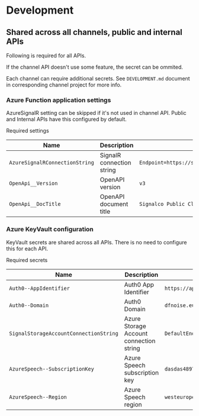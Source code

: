# Development

## Shared across all channels, public and internal APIs

Following is required for all APIs.

If the channel API doesn't use some feature, the secret can be ommited.

Each channel can require additional secrets. See `DEVELOPMENT.md` document in corresponding channel project for more info.

### Azure Function application settings

AzureSignalR setting can be skipped if it's not used in channel API. Public and Internal APIs have this configured by default.

Required settings

| Name | Description | Example |
|------|-------------|---------|
| `AzureSignalRConnectionString` | SignalR connection string | `Endpoint=https://signalhub.service.signalr.net;AccessKey=d8s5FF5f48aS8s6s5s22+SbWvdasdaswGhs4/s4s8s7s554=;Version=1.0;` |
| `OpenApi__Version` | OpenAPI version | `v3` |
| `OpenApi__DocTitle` | OpenAPI document title | `Signalco Public Cloud API documentation` | 

### Azure KeyVault configuration

KeyVault secrets are shared across all APIs. There is no need to configure this for each API.

Required secrets

| Name | Description | Example |
|------|-------------|---------|
| `Auth0--AppIdentifier` | Auth0 App Identifier | `https://api.signal.dfnoise.com` |
| `Auth0--Domain` | Auth0 Domain | `dfnoise.eu.auth0.com` |
| `SignalStorageAccountConnectionString` | Azure Storage Account connection string | `DefaultEndpointsProtocol=https;AccountName=signal;AccountKey=ACCOUNT_KEY;EndpointSuffix=core.windows.net` |
| `AzureSpeech--SubscriptionKey` | Azure Speech subscription key | `dasdas4897dsa4dw7a4s8qd7a78a5s7a8s5a3ssdaghhy8r4` |
| `AzureSpeech--Region` | Azure Speech region | `westeurope` |
